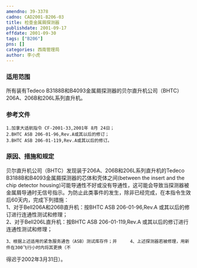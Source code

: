```yaml
---
amendno: 39-3378  
cadno: CAD2001-B206-03  
title: 检查金属屑探测器  
publishdate: 2001-09-17  
effdate: 2001-09-30  
tags: ["B206"]  
pns: []  
categories: 西南管理局  
author: 李小虎  
---
```

  
### 适用范围  
所有装有Tedeco B3188B和B4093金属屑探测器的贝尔直升机公司（BHTC）206A、206B和206L系列直升机。  
  
<!--more-->  
### 参考文件  
    1.加拿大适航指令 CF-2001-33,2001年 8月 24日；  
    2.BHTC ASB 206-01-96,Rev.A或其以后的修订；  
    3.BHTC ASB 206-01-119,Rev.A或其以后的修订。  
  
### 原因、措施和规定  
贝尔直升机公司（BHTC）发现装于206A、206B和206L系列直升机的Tedeco B3188B和B4093金属屑探测器的芯体和壳体之间(between the insert and the chip detector housing)可能导通性不好或没有导通性，这可能会导致当探测器被金属屑导通时无信号指示。为防止此类事件的发生，除非已经完成，在本指令生效后60天内，完成下列措施：  
1、对于Bell206A和206B直升机：按BHTC ASB 206-01-96,Rev.A 或其以后的修订进行连通性测试和修理；  
2、对于Bell206L直升机：按BHTC ASB 206-01-119,Rev.A 或其以后的修订进行连通性测试和修理；  
  
    3、根据上述适用的紧急服务通告（ASB）测试库存件；并     4、上述探测器若被修理，用新件在300飞行小时内将其更换（不  
得迟于2002年3月31日）。  
